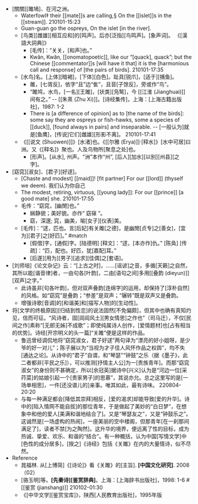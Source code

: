 - [關關][雎鳩]、在河之洲。
    - Waterfowl‡ their [[mate]]s are calling,§ On the [[islet]]s in the [[stream]].
210101-15:23
    - Guan-guan go the ospreys, On the islet [in the river].
    - [鸟类][雌雄][相互应和]的[鸣声]。后亦[泛指][鸟鸣声]。[象声词]。 《[漢語大詞典]》
        - [毛传]：“关关，[和声]也。”
        - Kwân, Kwân, [[onomatopoetic]], like our “[quack], quack”; but the Chinese [[commentator]]s [will have it that] it is the [harmonious call and response] of [the pairs of birds].
210101-17:35
    - [水鸟]名。[上体][暗褐]，[下体][白色]。趾具[锐爪]，[适于][捕鱼]。
        - 雎，[七胥反]，依字“且”边“隹”，且音[子馀反]，旁或作“鸟”。
        - “雎鸠，水鸟，[一名][王雎]，[状类][凫鹥]，今 [[江淮 (Jianghuai)]] 间有之。” -- [[朱熹 (Zhu Xi)]]。[诗经集传]，上海：[上海古籍出版社]，1987: 1-2
        - There is [a difference of opinion] as to [the name of the birds]: some say they are ospreys or fish-hawks, some a species of [[duck]], [found always in pairs] and inseparable. -- [一般认为]就是[鱼鹰]，[传说]它们[雌雄][形影不离]。
210101-17:41
    - 《[[说文 (Shuowen)]]》[水渚]也。《[[尔雅 (Erya)]]·[释水]》[水中可居]曰洲。又《[释名]》聚也。人及鸟物所[聚息之处]也。
        - [形声]。[从水], 州声。“洲”本作“州”, [后人][加水][以别][州县][之字]。
- [窈窕][淑女]、[君子][好逑]。
    - [Chaste and modest] [[maid]]! [fit partner] For our [[lord]] (thyself we deem). 我们认为你自己
    - The modest, retiring, virtuous, [[young lady]]: For our [[prince]] [a good mate] she.
210101-17:55
    - 毛传：“窈窕，[幽閒]也。”
        - 娴静貌；美好貌。亦作“ 窈窱 ”。
        - 窈，深邃; 窕，幽美，喻[女子][仪表]美。
    - [毛传]：“逑，匹也。言[后妃]有关雎[之德]，是幽閒[贞专]之[善女]，[宜为][君子]之[好匹]。” #match
        - [假借]字，[通假]字。[陆德明] [释文]：“逑，[本亦作]仇。” [陈奂] [传疏]：“匹，配也。好匹，犹[嘉配]耳。”
        - [后遂][用为][男子][追求][佳偶]之[套语]。
- [刘师培]《论文杂记》云：“[上古之时]，……[谣谚]之音，多循[天籁]之自然，其所以能[谐音律]者，一由句各[叶韵]，二由[语句之间]多用[[叠韵 (dieyun)]][双声]之字。”
    - 此诗虽非[句各叶韵]，但对双声叠韵[连绵字]的运用，却保持了[淳朴自然]的风格。如“窈窕”是叠韵；“参差”是双声；“辗转”既是双声又是叠韵。
    - 增强诗歌[音调]的[和谐美]和[描写人物]的[生动性]。
- 将[文学的终极原因][归结到性恋]的说法固然[不免偏颇]，但其中也确有真知灼见，信而可征。“风诗者，固[闾阎风土][男女情思]之作也”（司马迁），不仅[民间之作]素称“[无郎无姊]不成歌”；即使纯属诗人创作，[爱情题材]也[占有相当的优势]。诗经[开宗明义的头一篇]“关雎”便是这样的作品。
    - 鲁迅曾经调侃地将“窈窕淑女，君子好逑”两句译为“漂亮的好小姐呀，是少爷的好一对儿”；陈子展以为“当视为才子佳人风怀作品之权舆”，均不失[通达之论]。从诗中的“君子”自谓，和“琴瑟”“钟鼓”之乐（据《墨子》，此二者都非[平民之乐]），可以推测[抒情主人公]为一[贵族青年]。而那“窈窕淑女”的身份则不甚确定，所以[余冠英]据诗中[兴义]认为是“河边一位[采荇菜]的姑娘引起一个[贵家男子]的思慕”，其说亦允。总之这里写的是[一场单相思]，一件[还没谱儿的]亲事。唯其如此，最有诗味。
220804-20:20
    - 与每一种满足都会[降低其崇拜]相反，[爱的渴求]却能导致[爱的升华]。诗中的[陷入情网不能自拔]的那位青年，于是做起了美妙的“白日梦”，在想象中和他的爱人[美满和谐地结合了]。又是“琴瑟友之”，又是“钟鼓乐之”。这诚然是[一场虚构的热闹]，一座美丽的空中楼阁，但那青年[在一刹那间满足了]，读者不禁[为之陶然]。这升华的境界，便远离了性的目标，成为热诚、挚爱、欢乐、和谐的“结合”。有一种概括，认为中国[写情文学]中[色性的成分居多]，[揆之]《诗经》包括《关雎》在内的大量情诗，似不尽然。
- Reference 
    - 晁福林. 从[上博简]《[诗论]》看《关雎》的[主旨]. __[中国文化研究]__. 2008（02）
    - [骆玉明]等。__[先秦诗][鉴赏辞典]__。上海：[上海辞书出版社]，1998: 1-6   #[[鉴赏 (jianshang)]]
210102-01:30
    - 《[中华文学][鉴赏宝库]》，陕西[人民教育出版社]，1995年版
